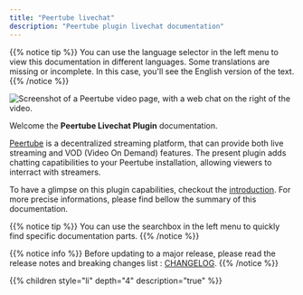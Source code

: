 ```yaml
---
title: "Peertube livechat"
description: "Peertube plugin livechat documentation"
---
```


{{% notice tip %}}
You can use the language selector in the left menu to view this documentation in different languages.
Some translations are missing or incomplete. In this case, you'll see the English version of the text.
{{% /notice %}}

![Screenshot of a Peertube video page, with a web chat on the right of the video.](/peertube-plugin-livechat/images/chat.png?classes=shadow,border&height=200px "Chat screenshot")

Welcome the **Peertube Livechat Plugin** documentation.

[Peertube](https://joinpeertube.org/) is a decentralized streaming platform, that can provide both live streaming and VOD (Video On Demand) features.
The present plugin adds chatting capatibilities to your Peertube installation, allowing viewers to interract with streamers.

To have a glimpse on this plugin capabilities, checkout the [introduction](/peertube-plugin-livechat/intro/). For more precise informations, please find bellow the summary of this documentation.

{{% notice tip %}}
You can use the searchbox in the left menu to quickly find specific documentation parts.
{{% /notice %}}

{{% notice info %}}
Before updating to a major release, please read the release notes and breaking changes list : [CHANGELOG](https://github.com/JohnXLivingston/peertube-plugin-livechat/blob/main/CHANGELOG.md).
{{% /notice %}}

{{% children style="li" depth="4" description="true" %}}
